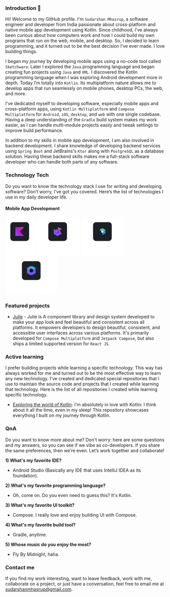 ### Introduction 👋

Hi! Welcome to my GitHub profile. I'm `Sudarshan Mhasrup`, a software engineer and developer from India passionate about
cross-platform and native mobile app development using Kotlin. Since childhood, I’ve always been curious about how
computers work and how I could build my own programs that run on the web, mobile, and desktop. So, I decided to learn
programming, and it turned out to be the best decision I’ve ever made. I love building things.

I began my journey by developing mobile apps using a no-code tool called `Sketchware`. Later I explored the `Java`
programming language and began creating fun projects using `Java` and `XML`. I discovered the Kotlin programming
language when I was exploring Android development more in depth. Today I’m totally into `Kotlin`. Its multiplatform
nature allows me to develop apps that run seamlessly on mobile phones, desktop PCs, the web, and more.

I've dedicated myself to developing software, especially mobile apps and cross-platform apps, using
`Kotlin Multiplatform` and `Compose Multiplatform` for `Android`, `iOS`, `desktop`, and `web` with one single codebase.
Having a deep understanding of the `Gradle` build system makes my work easier, as I can handle multi-module projects
easily and tweak settings to improve build performance.

In addition to my skills in mobile app development, I am also involved in backend development. I share knowledge of
developing backend services using `Spring Boot` and JetBrains's `Ktor` along with `PostgreSQL` as a database solution.
Having these backend skills makes me a full-stack software developer who can handle both parts of any software.

### Technology Tech

Do you want to know the technology stack I use for writing and developing software? Don’t worry, I’ve got you covered.
Here’s the list of technologies I use in my daily developer life.

#### Mobile App Development

<picture>
    <source media="(prefers-color-scheme: dark)" srcset="https://github.com/heyysudarshan/heyysudarshan/blob/main/assets/kotlin-logo-dark.svg" />
    <source media="(prefers-color-scheme: light)" srcset="https://github.com/heyysudarshan/heyysudarshan/blob/main/assets/kotlin-logo-light.svg" />
    <img alt="Kotlin Logo" height="120" src="https://github.com/heyysudarshan/heyysudarshan/blob/main/assets/kotlin-logo-dark.svg" />
</picture>

<picture>
    <source media="(prefers-color-scheme: dark)" srcset="https://github.com/heyysudarshan/heyysudarshan/blob/main/assets/kotlin-multiplatform-logo-dark.svg" />
    <source media="(prefers-color-scheme: light)" srcset="https://github.com/heyysudarshan/heyysudarshan/blob/main/assets/kotlin-multiplatform-logo-light.svg" />
    <img alt="Kotlin Multiplatform Logo" height="120" src="https://github.com/heyysudarshan/heyysudarshan/blob/main/assets/kotlin-multiplatform-logo-dark.svg" />
</picture>

<picture>
    <source media="(prefers-color-scheme: dark)" srcset="https://github.com/heyysudarshan/heyysudarshan/blob/main/assets/jetpack-compose-logo-dark.svg" />
    <source media="(prefers-color-scheme: light)" srcset="https://github.com/heyysudarshan/heyysudarshan/blob/main/assets/jetpack-compose-logo-light.svg" />
    <img alt="Jetpack Compose Logo" height="120" src="https://github.com/heyysudarshan/heyysudarshan/blob/main/assets/jetpack-compose-logo-dark.svg" />
</picture>

<picture>
    <source media="(prefers-color-scheme: dark)" srcset="https://github.com/heyysudarshan/heyysudarshan/blob/main/assets/compose-multiplatform-logo_dark.svg" />
    <source media="(prefers-color-scheme: light)" srcset="https://github.com/heyysudarshan/heyysudarshan/blob/main/assets/compose-multiplatform-logo_light.svg" />
    <img alt="Jetpack Compose Logo" height="120" src="https://github.com/heyysudarshan/heyysudarshan/blob/main/assets/compose-multiplatform-logo_dark.svg" />
</picture>

### Featured projects

- [Julie](https://github.com/heyysudarshan/julie) - Julie is A component library and design system developed to make
  your
  app look and feel beautiful and consistent across all platforms. It empowers developers to design beautiful,
  consistent,
  and accessible user interfaces across various platforms. It's primarily developed for `Compose Multiplatform` and
  `Jetpack Compose`, but also ships a limited supported version for `React JS`.

### Active learning

I prefer building projects while learning a specific technology. This way has always worked for me and turned out to be
the most effective way to learn any new technology. I've created and dedicated special repositories that I use to
maintain the source code and projects that I created while learning that technology. Here is the list of all
repositories I created while learning specific technology.

- [Exploring the world of Kotlin](https://github.com/heyysudarshan/exploring-the-world-of-kotlin): I'm absolutely in
  love with Kotlin: I think about it all the time, even in my sleep! This repository showcases everything I built on my
  journey through Kotlin.

### QnA

Do you want to know more about me? Don't worry: here are some questions and my answers, so you can see if we vibe as
co-developers. If you share the same preferences, then we’re even. Let’s work together and collaborate!

**1) What's my favorite IDE?**

- Android Studio (Basically any IDE that uses IntelliJ IDEA as its foundation).

**2) What's my favorite programming language?**

- Oh, come on. Do you even need to guess this? It's Kotlin.

**3) What's my favorite UI toolkit?**

- Compose. I really love and enjoy building UI with Compose.

**4) What's my favorite build tool?**

- Gradle, anytime.

**5) Whose music do you enjoy the most?**

- Fly By Midnight, haha.

### Contact me

If you find my work interesting, want to leave feedback, work with me, collaborate on a project, or just have a
conversation, feel free to email me at [sudarshanmhasrup@gmail.com](mailto://sudarshanmhasrup@gmail.com).
